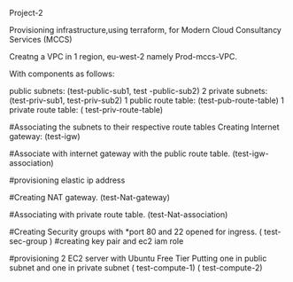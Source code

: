 
Project-2

Provisioning infrastructure,using terraform, for Modern Cloud Consultancy Services (MCCS)

Creatng  a VPC in 1 region, eu-west-2 namely Prod-mccs-VPC.

With components as follows:

public subnets: (test-public-sub1, test -public-sub2)
2 private subnets: (test-priv-sub1, test-priv-sub2)
1 public route table: (test-pub-route-table)
1 private route table: ( test-priv-route-table)
 
 #Associating the subnets to their respective route tables
Creating Internet gateway: (test-igw)

#Associate with internet gateway with the public route table.
(test-igw-association)

#provisioning elastic ip address

#Creating NAT gateway.
(test-Nat-gateway)

#Associating with private route table.
(test-Nat-association)



#Creating Security groups with *port 80 and 22 opened for ingress.
( test-sec-group )
#creating key pair and ec2 iam role

#provisioning 2 EC2 server with Ubuntu Free Tier
Putting one in public subnet and one in private subnet
( test-compute-1)
( test-compute-2)


